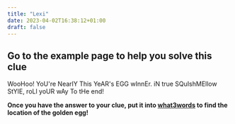 ```yaml
---
title: "Lexi"
date: 2023-04-02T16:38:12+01:00
draft: false
---
```


## Go to the example page to help you solve this clue

WooHoo! YoU're NearlY This YeAR's EGG wInnEr. iN true SQuIshMEllow StYlE, roLl yoUR wAy To tHe end!

__Once you have the answer to your clue, put it into [what3words](https://what3words.com/pretty.needed.chill) to find the location of the golden egg!__